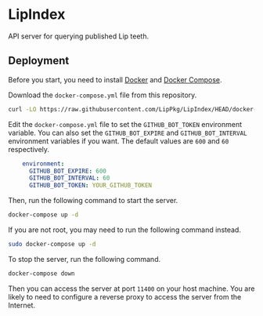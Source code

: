 # LipIndex

API server for querying published Lip teeth.

## Deployment

Before you start, you need to install [Docker](https://docs.docker.com/install/) and [Docker Compose](https://docs.docker.com/compose/install/).

Download the `docker-compose.yml` file from this repository.

```bash
curl -LO https://raw.githubusercontent.com/LipPkg/LipIndex/HEAD/docker-compose.yml
```

Edit the `docker-compose.yml` file to set the `GITHUB_BOT_TOKEN` environment variable. You can also set the `GITHUB_BOT_EXPIRE` and `GITHUB_BOT_INTERVAL` environment variables if you want. The default values are `600` and `60` respectively.

```yaml
    environment:
      GITHUB_BOT_EXPIRE: 600
      GITHUB_BOT_INTERVAL: 60
      GITHUB_BOT_TOKEN: YOUR_GITHUB_TOKEN
```

Then, run the following command to start the server.

```bash
docker-compose up -d
```

If you are not root, you may need to run the following command instead.

```bash
sudo docker-compose up -d
```

To stop the server, run the following command.

```bash
docker-compose down
```

Then you can access the server at port `11400` on your host machine. You are likely to need to configure a reverse proxy to access the server from the Internet.
